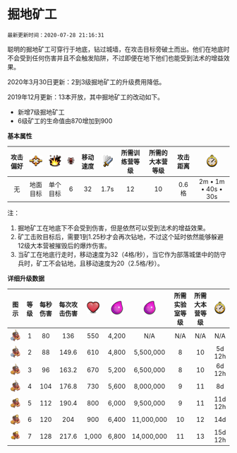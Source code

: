 # 掘地矿工

`最新更新时间：2020-07-28 21:16:31`


聪明的掘地矿工可穿行于地底，钻过城墙，在攻击目标旁破土而出。他们在地底时不会受到任何伤害并且不会触发陷阱，不过即便在地下他们也能受到法术的增益效果。


2020年3月30日更新：2到3级掘地矿工的升级费用降低。

2019年12月更新：13本开放，其中掘地矿工的改动如下。

- 新增7级掘地矿工
- 6级矿工的生命值由870增加到900


**基本属性**

|攻击偏好|![目标](/wiki/Other/Target.png "目标")|![攻击类型](/wiki/Other/AttackType.png "攻击类型")|![人口](/wiki/Other/Troops.png "人口")|移动速度|![攻击速度](/wiki/Other/Attack.png "攻击速度")|所需训练营等级|所需的大本营等级|攻击距离|![训练时间](/wiki/Other/Clock.png "训练时间")|
|:-:|:-:|:-:|:-:|:-:|:-:|:-:|:-:|:-:|:-:|
|无|地面目标|单个目标|6|32|1.7s|12|10|0.6格|2m • 1m • 40s • 30s|

注：
1. 掘地矿工在地底下不会受到伤害，但是依然可以受到法术的增益效果。
2. 矿工击败目标后，需要1到1.25秒才会再次钻地，不过这个延时依然能够躲避12级大本营被摧毁后的爆炸伤害。
3. 当矿工在地底行走时，移动速度为32（4格/秒），当它作为部落城堡中的防守兵时，矿工不会钻地，且移动速度为20（2.5格/秒）。


**详细升级数据**

|图示|等级|每秒伤害|每次攻击伤害|![生命值](/wiki/Other/Heart.png "生命值")|![建造所需资源](/wiki/Other/Elixir.png "建造所需资源")|![升级所需资源](/wiki/Other/Elixir.png "升级所需资源")|所需实验室等级|所需大本营等级|![升级所需时间](/wiki/Other/Clock.png "升级所需时间")|
|:-:|:-:|:-:|:-:|:-:|:-:|:-:|:-:|:-:|:-:|
|![Miner](/wiki/Troops/HomeVillage/Miner/Lv1-2.png)|1|80	|136	|550	|4,200	|N/A	    |N/A|N/A|	N/A|
|![Miner](/wiki/Troops/HomeVillage/Miner/Lv1-2.png)|2|88	|149.6	|610	|4,800	|5,500,000	|8	|10	|5d 12h|
|![Miner](/wiki/Troops/HomeVillage/Miner/Lv3-4.png)|3|96	|163.2	|670	|5,200	|6,500,000	|8	|10	|6d 12h|
|![Miner](/wiki/Troops/HomeVillage/Miner/Lv3-4.png)|4|104|176.8	|730	|5,600	|8,000,000	|9	|11	|8d|
|![Miner](/wiki/Troops/HomeVillage/Miner/Lv5-6.png)|5|112|190.4	|800	|6,000	|9,500,000	|9	|11	|11d 12h|
|![Miner](/wiki/Troops/HomeVillage/Miner/Lv5-6.png)|6|120|204	    |900	|6,400	|11,000,000	|10	|12	|14d |
|![Miner](/wiki/Troops/HomeVillage/Miner/Lv7.png)|7|128|217.6	|1,000	|6,800	|14,000,000	|11	|13	|15d 12h|